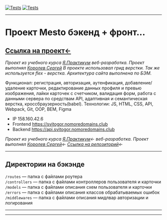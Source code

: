 [![Tests](../../actions/workflows/tests-13-sprint.yml/badge.svg)](../../actions/workflows/tests-13-sprint.yml) [![Tests](../../actions/workflows/tests-14-sprint.yml/badge.svg)](../../actions/workflows/tests-14-sprint.yml)

---
# Проект Mesto бэкенд + фронт...
[Ссылка на проект←](https://svitogor.nomoredomains.club/) 
---

_Проект из учебного курса [Я.Практикум](https://practicum.yandex.ru/) веб-разработка._
_Проект выполнял [Королев Сергей](https://vk.com/id46453265)_
_В проекте использовал грид верстки. Так же используется flex - верстка. Архитектура сайта выполнена по БЭМ._  
  
Функционал: регистрация, авторизация, аутенфикация, добавление/удаление карточки, редактирование данных профиля и превью изображения, лайки карточек с счетчиком, валидация форм, работа с данными сервера по средствам API, адаптивная и семантическая верстка, кроссбраузерность(babel).
Технологии: JS, HTML, CSS, API, Webpack, Git, OOP, BEM, Figma

* IP 158.160.42.6
* Frontend https://svitogor.nomoredomains.club
* Backend https://api.svitogor.nomoredomains.club

_Проект из учебного курса [Я.Практикум](https://practicum.yandex.ru/)← веб-разработка._
_Проект выполнял [Королев Сергей](https://vk.com/id46453265)←_
_[Ссылка на репозиторий](https://github.com/1SergeyKorolev1/express-mesto-gha)←_

---
## Директории на бэкэнде

`/routes` — папка с файлами роутера  
`/controllers` — папка с файлами контроллеров пользователя и карточки   
`/models` — папка с файлами описания схем пользователя и карточки  
`/errors` — папка с файлами описания классов обрабатываемых ошибок 
`/middlewares` — папка с файлами описания мидлвар авторизации и логирования

---
---
